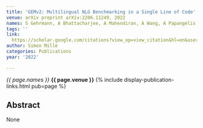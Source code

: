 ```yaml
---
title: 'GEMv2: Multilingual NLG Benchmarking in a Single Line of Code'
venue: arXiv preprint arXiv:2206.11249, 2022
names: S Gehrmann, A Bhattacharjee, A Mahendiran, A Wang, A Papangelis, ...
tags: ''
link: 
  https://scholar.google.com/citations?view_op=view_citation&hl=en&user=hg8-G68AAAAJ&pagesize=100&sortby=pubdate&citation_for_view=hg8-G68AAAAJ:WF5omc3nYNoC
author: Simon Mille
categories: Publications
year: '2022'

---
```


*{{ page.names }}*
**{{ page.venue }}**
{% include display-publication-links.html pub=page %}
## Abstract

None